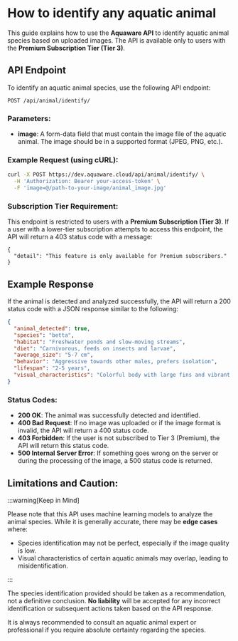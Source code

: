 # How to identify any aquatic animal

This guide explains how to use the **Aquaware API** to identify aquatic animal species based on uploaded images. The API is available only to users with the **Premium Subscription Tier (Tier 3)**.

## API Endpoint

To identify an aquatic animal species, use the following API endpoint:

```
POST /api/animal/identify/
```

### Parameters:

- **image**: A form-data field that must contain the image file of the aquatic animal. The image should be in a supported format (JPEG, PNG, etc.).

### Example Request (using cURL):

```bash
curl -X POST https://dev.aquaware.cloud/api/animal/identify/ \
  -H 'Authorization: Bearer your-access-token' \
  -F 'image=@/path-to-your-image/animal_image.jpg'
```

### Subscription Tier Requirement:

This endpoint is restricted to users with a **Premium Subscription (Tier 3)**. If a user with a lower-tier subscription attempts to access this endpoint, the API will return a 403 status code with a message:

```
{
  "detail": "This feature is only available for Premium subscribers."
}
```

## Example Response

If the animal is detected and analyzed successfully, the API will return a 200 status code with a JSON response similar to the following:

```json
{
  "animal_detected": true,
  "species": "betta",
  "habitat": "Freshwater ponds and slow-moving streams",
  "diet": "Carnivorous, feeds on insects and larvae",
  "average_size": "5-7 cm",
  "behavior": "Aggressive towards other males, prefers isolation",
  "lifespan": "2-5 years",
  "visual_characteristics": "Colorful body with large fins and vibrant patterns"
}
```

### Status Codes:

- **200 OK**: The animal was successfully detected and identified.
- **400 Bad Request**: If no image was uploaded or if the image format is invalid, the API will return a 400 status code.
- **403 Forbidden**: If the user is not subscribed to Tier 3 (Premium), the API will return this status code.
- **500 Internal Server Error**: If something goes wrong on the server or during the processing of the image, a 500 status code is returned.

## Limitations and Caution:

:::warning[Keep in Mind]

Please note that this API uses machine learning models to analyze the animal species. While it is generally accurate, there may be **edge cases** where:

- Species identification may not be perfect, especially if the image quality is low.
- Visual characteristics of certain aquatic animals may overlap, leading to misidentification.

:::

The species identification provided should be taken as a recommendation, not a definitive conclusion. **No liability** will be accepted for any incorrect identification or subsequent actions taken based on the API response.

It is always recommended to consult an aquatic animal expert or professional if you require absolute certainty regarding the species.
